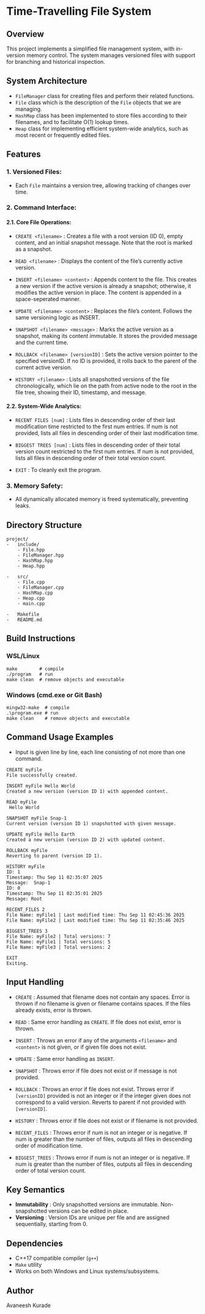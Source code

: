 # Time-Travelling File System
## Overview

This project implements a simplified file management system, with in-version memory control. The system manages versioned files with support for branching and historical inspection.

## System Architecture
- `FileManager` class for creating files and perform their related functions.
- `File` class which is the description of the `File` objects that we are managing.
- `HashMap` class has been implemented to store files according to their filenames, and to facilitate O(1) lookup times.
- `Heap` class for implementing efficient system-wide analytics, such as most recent or frequently edited files.

## Features
### 1. Versioned Files:
- Each `File` maintains a version tree, allowing tracking of changes over time.

### 2. Command Interface:
#### 2.1. Core File Operations: 
- `CREATE <filename>` :  Creates a file with a root version (ID 0), empty content, and an initial snapshot
message. Note that the root is marked as a snapshot.

- `READ <filename>` : Displays the content of the file’s currently active version.

- `INSERT <filename> <content>` : Appends content to the file. This creates a new version if the active
version is already a snapshot; otherwise, it modifies the active version in place. The content is appended in a space-seperated manner.

- `UPDATE <filename> <content>` : Replaces the file’s content. Follows the same versioning logic as
INSERT.

- `SNAPSHOT <filename> <message>` : Marks the active version as a snapshot, making its content immutable. It stores the provided message and the current time.

- `ROLLBACK <filename> [versionID]` : Sets the active version pointer to the specified versionID. If
no ID is provided, it rolls back to the parent of the current active version.

- `HISTORY <filename>` : Lists all snapshotted versions of the file chronologically, which lie on the path
from active node to the root in the file tree, showing their ID, timestamp, and message.

#### 2.2. System-Wide Analytics:
- `RECENT FILES [num]` : Lists files in descending order of their last modification time restricted to the
first num entries. If num is not provided, lists all files in descending order of their last modification time.

- `BIGGEST TREES [num]` : Lists files in descending order of their total version count restricted to the first
num entries. If num is not provided, lists all files in descending order of their total version count.

- `EXIT` : To cleanly exit the program.

### 3. Memory Safety:
- All dynamically allocated memory is freed systematically, preventing leaks.

## Directory Structure

```
project/
-   include/
    - File.hpp
    - FileManager.hpp
    - HashMap.hpp
    - Heap.hpp

-   src/
    - File.cpp
    - FileManager.cpp
    - HashMap.cpp
    - Heap.cpp
    - main.cpp

-   Makefile
-   README.md
```

## Build Instructions
### WSL/Linux
```
make        # compile
./program   # run
make clean  # remove objects and executable
```
### Windows (cmd.exe or Git Bash)
```
mingw32-make  # compile
.\program.exe # run
make clean    # remove objects and executable
```

## Command Usage Examples
- Input is given line by line, each line consisting of not more than one command.
```
CREATE myFile
File successfully created.

INSERT myFile Hello World
Created a new version (version ID 1) with appended content.

READ myFile
 Hello World

SNAPSHOT myFile Snap-1
Current version (version ID 1) snapshotted with given message.

UPDATE myFile Hello Earth
Created a new version (version ID 2) with updated content.

ROLLBACK myFile
Reverting to parent (version ID 1).

HISTORY myFile
ID: 1
Timestamp: Thu Sep 11 02:35:07 2025
Message:  Snap-1
ID: 0
Timestamp: Thu Sep 11 02:35:01 2025
Message: Root

RECENT_FILES 2
File Name: myFile1 | Last modified time: Thu Sep 11 02:45:36 2025
File Name: myFile2 | Last modified time: Thu Sep 11 02:35:46 2025

BIGGEST_TREES 3
File Name: myFile2 | Total versions: 7
File Name: myFile1 | Total versions: 5
File Name: myFile3 | Total versions: 2

EXIT
Exiting.
```

## Input Handling
- `CREATE` : Assumed that filename does not contain any spaces. Error is thrown if no filename is given or filename contains spaces. If the files already exists, error is thrown.

- `READ` : Same error handling as `CREATE`. If file does not exist, error is thrown.

- `INSERT` : Throws an error if any of the arguments `<filename>` and `<content>` is not given, or if given file does not exist.

- `UPDATE` : Same error handling as `INSERT`.

- `SNAPSHOT` : Throws error if file does not exist or if message is not provided.

- `ROLLBACK` : Throws an error if file does not exist. Throws error if `[versionID]` provided is not an integer or if the integer given does not correspond to a valid version. Reverts to parent if not provided with `[versionID]`.

- `HISTORY` : Throws error if file does not exist or if filename is not provided.

- `RECENT_FILES` : Throws error if num is not an integer or is negative. If num is greater than the number of files, outputs all files in descending order of modification time.

- `BIGGEST_TREES` : Throws error if num is not an integer or is negative. If num is greater than the number of files, outputs all files in descending order of total version count.

## Key Semantics
- **Immutability** : Only snapshotted versions are immutable. Non-snapshotted versions can be edited in place.
- **Versioning** : Version IDs are unique per file and are assigned sequentially, starting from 0. 

## Dependencies
- C++17 compatible compiler (`g++`)
- `Make` utility
- Works on both Windows and Linux systems/subsystems.

## Author
Avaneesh Kurade